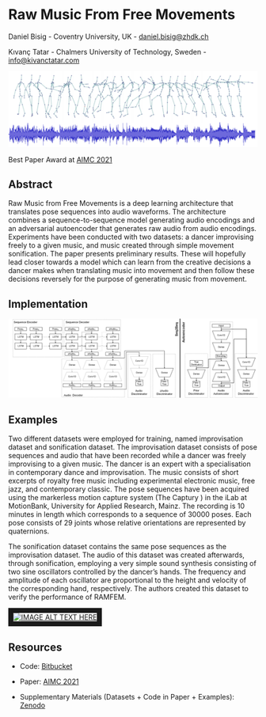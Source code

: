 # Raw Music From Free Movements

Daniel Bisig - Coventry University, UK - [daniel.bisig@zhdk.ch](daniel.bisig@zhdk.ch)

Kıvanç Tatar - Chalmers University of Technology, Sweden - [info@kivanctatar.com](info@kivanctatar.com) 

![](./content/movement_audio.png "Synchronized Movement and Audio")

Best Paper Award at [AIMC 2021](https://aimc2021.iem.at)

## Abstract

Raw Music from Free Movements is a deep learning architecture that translates pose sequences into audio waveforms. The architecture combines a sequence-to-sequence model generating audio encodings and an adversarial autoencoder that generates raw audio from audio encodings. Experiments have been conducted with two datasets: a dancer improvising freely to a given music, and music created through simple movement sonification. The paper presents preliminary results. These will hopefully lead closer towards a model which can learn from the creative decisions a dancer makes when translating music into movement and then follow these decisions reversely for the purpose of generating music from movement.

## Implementation
![Architecture](./content/seq2seq_autoencoder.png "Architecture")

## Examples

Two different datasets were employed for training, named improvisation dataset and sonification dataset. The improvisation dataset consists of pose sequences and audio that have been recorded while a dancer was freely improvising to a given music. The dancer is an expert with a specialisation in contemporary dance and improvisation. The music consists of short excerpts of royalty free music including experimental electronic music, free jazz, and contemporary classic. The pose sequences have been acquired using the markerless motion capture system (The Captury ) in the iLab at MotionBank, University for Applied Research, Mainz. The recording is 10 minutes in length which corresponds to a sequence of 30000 poses. Each pose consists of 29 joints whose relative orientations are represented by quaternions.

The sonification dataset contains the same pose sequences as the improvisation dataset. The audio of this dataset was created afterwards, through sonification, employing a very simple sound synthesis consisting of two sine oscillators controlled by the dancer’s hands. The frequency and amplitude of each oscillator are proportional to the height and velocity of the corresponding hand, respectively. The authors created this dataset to verify the performance of RAMFEM.

<a href="http://www.youtube.com/watch?feature=player_embedded&v=YOUTUBE_VIDEO_ID_HERE
" target="_blank"><img src="http://img.youtube.com/vi/YOUTUBE_VIDEO_ID_HERE/0.jpg" 
alt="IMAGE ALT TEXT HERE" width="240" height="180" border="10" /></a>

## Resources

- Code: [Bitbucket](https://bitbucket.org/dbisig/rawmusicfromfreemovements/src/master/)

- Paper: [AIMC 2021](https://aimc2021.iem.at/wp-content/uploads/2021/06/AIMC_2021_Bisig_Tatar.pdf)

- Supplementary Materials (Datasets + Code in Paper + Examples): [Zenodo](https://zenodo.org/record/4656086)
  